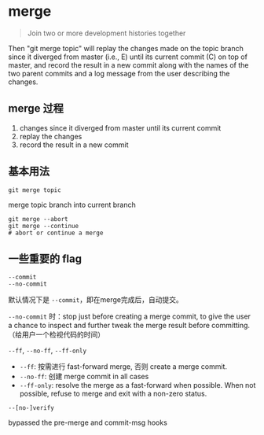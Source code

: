 # merge

> Join two or more development histories together

Then "git merge topic" will replay the changes made on the topic branch since it diverged from master (i.e., E) until its current commit (C) on top of master, and record the result in a new commit along with the names of the two parent commits and a log message from the user describing the changes.

## merge 过程

1. changes since it diverged from master until its current commit 
2. replay the changes
3. record the result in a new commit

## 基本用法

```shell
git merge topic
```

merge topic branch into current branch

```shell
git merge --abort
git merge --continue
# abort or continue a merge
```

## 一些重要的 flag

```shell
--commit
--no-commit
```

默认情况下是 `--commit`，即在merge完成后，自动提交。

`--no-commit` 时：stop just before creating a merge commit, to give the user a chance to inspect and further tweak the merge result before committing. （给用户一个检视代码的时间）

`--ff`, `--no-ff`, `--ff-only`

- `--ff`: 按需进行 fast-forward merge, 否则 create a merge commit.
- `--no-ff`: 创建 merge commit in all cases
- `--ff-only`: resolve the merge as a fast-forward when possible. When not possible, refuse to merge and exit with a non-zero status.

`--[no-]verify`

bypassed the pre-merge and commit-msg hooks